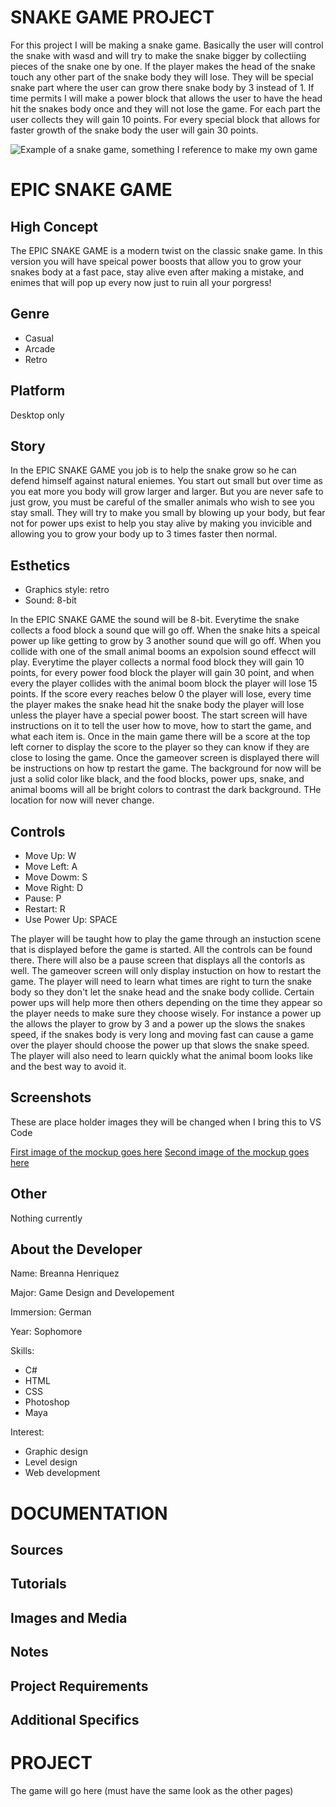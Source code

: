 <!--- index.html --->

# SNAKE GAME PROJECT

For this project I will be making a snake game. Basically the user will control the snake with wasd and  will try to make the snake bigger by collectiing pieces of the snake one by one. If the player makes the head of the snake touch any other part of the snake body they will lose. They will be special snake part where the user can grow there snake body by 3 instead of 1. If time permits I will make a power block that allows the user to have the head hit the snakes body once and they will not lose the game. For each part the user collects they will gain 10 points. For every special block that allows for faster growth of the snake body the user will gain 30 points.

![Example of a snake game, something I reference to make my own game](https://store-images.s-microsoft.com/image/apps.4437.13510798885048216.b9ee7357-12b6-4e9a-b052-0153d43dacb4.708dbc1d-14d8-45d0-91a0-c8a22330a551?mode=scale&q=90&h=300&w=300)

<!--- proposal.html --->

# EPIC SNAKE GAME

<!--- High Concept --->
## High Concept
The EPIC SNAKE GAME is a modern twist on the classic snake game. In this version you will have speical power boosts that allow you to grow your snakes body at a fast pace, stay alive even after making a mistake, and enimes that will pop up every now just to ruin all your porgress!

<!--- Genre --->
## Genre
- Casual
- Arcade
- Retro

<!--- Platform --->
## Platform
Desktop only

<!--- Story --->
## Story
In the EPIC SNAKE GAME you job is to help the snake grow so he can defend himself against natural eniemes. You start out small but over time as you eat more you body will grow larger and larger. But you are never safe to just grow, you must be careful of the smaller animals who wish to see you stay small. They will try to make you small by blowing up your body, but fear not for power ups exist to help you stay alive by making you invicible and allowing you to grow your body up to 3 times faster then normal.  

<!--- Esthetics --->
## Esthetics
- Graphics style: retro
- Sound: 8-bit

In the EPIC SNAKE GAME the sound will be 8-bit. Everytime the snake collects a food block a sound que will go off. When the snake hits a speical power up like getting to grow by 3 another sound que will go off. When you collide with one of the small animal booms an expolsion sound effecct will play. Everytime the player collects a normal food block they will gain 10 points, for every power food block the player will gain 30 point, and when every the player collides with the animal boom block the player will lose 15 points. If the score every reaches below 0 the player will lose, every time the player makes the snake head hit the snake body the player will lose unless the player have a special power boost. The start screen will have instructions on it to tell the user how to move, how to start the game, and what each item is. Once in the main game there will be a score at the top left corner to display the score to the player so they can know if they are close to losing the game. Once the gameover screen is displayed there will be instructions on how tp restart the game. The background for now will be just a solid color like black, and the food blocks, power ups, snake, and animal booms will all be bright colors to contrast the dark background. THe location for now will never change. 

<!--- Gameplay --->
## Controls
- Move Up: W
- Move Left: A
- Move Dowm: S
- Move Right: D
- Pause: P
- Restart: R
- Use Power Up: SPACE

The player will be taught how to play the game through an instuction scene that is displayed before the game is started. All the controls can be found there. There will also be a pause screen that displays all the contorls as well. The gameover screen will only display instuction on how to restart the game. The player will need to learn what times are right to turn the snake body so they don't let the snake head and the snake body collide. Certain power ups will help more then others depending on the time they appear so the player needs to make sure they choose wisely. For instance a power up the allows the player to grow by 3 and a power up the slows the snakes speed, if the snakes body is very long and moving fast can cause a game over the player should choose the power up that slows the snake speed. The player will also need to learn quickly what the animal boom looks like and the best way to avoid it. 

<!--- Screenshots --->
## Screenshots
These are place holder images they will be changed when I bring this to VS Code

[First image of the mockup goes here]()
[Second image of the mockup goes here]()

<!--- Other --->
## Other
Nothing currently

<!--- About the developer --->
## About the Developer
Name: Breanna Henriquez

Major: Game Design and Developement

Immersion: German

Year: Sophomore

Skills: 
- C#
- HTML
- CSS
- Photoshop
- Maya

Interest:
- Graphic design
- Level design
- Web development

<!--- documentation.html --->
# DOCUMENTATION
## Sources

## Tutorials

## Images and Media

## Notes

## Project Requirements

## Additional Specifics

<!--- project.html --->
# PROJECT
The game will go here (must have the same look as the other pages)
